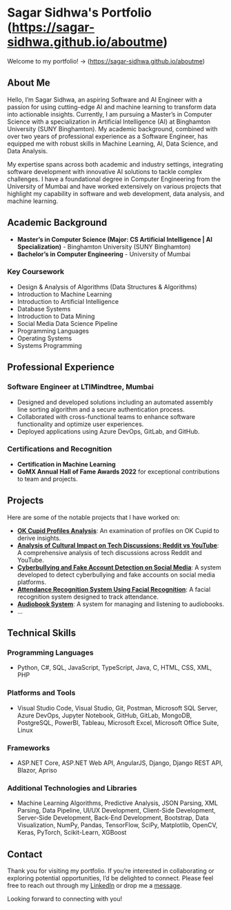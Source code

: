 # Sagar Sidhwa's Portfolio (https://sagar-sidhwa.github.io/aboutme)

Welcome to my portfolio! -> (https://sagar-sidhwa.github.io/aboutme)

## About Me

Hello, I’m Sagar Sidhwa, an aspiring Software and AI Engineer with a passion for using cutting-edge AI and machine learning to transform data into actionable insights. Currently, I am pursuing a Master’s in Computer Science with a specialization in Artificial Intelligence (AI) at Binghamton University (SUNY Binghamton). My academic background, combined with over two years of professional experience as a Software Engineer, has equipped me with robust skills in Machine Learning, AI, Data Science, and Data Analysis.

My expertise spans across both academic and industry settings, integrating software development with innovative AI solutions to tackle complex challenges. I have a foundational degree in Computer Engineering from the University of Mumbai and have worked extensively on various projects that highlight my capability in software and web development, data analysis, and machine learning.

## Academic Background

- **Master’s in Computer Science (Major: CS Artificial Intelligence | AI Specialization)** - Binghamton University (SUNY Binghamton)
- **Bachelor’s in Computer Engineering** - University of Mumbai

### Key Coursework
- Design & Analysis of Algorithms (Data Structures & Algorithms)
- Introduction to Machine Learning
- Introduction to Artificial Intelligence
- Database Systems
- Introduction to Data Mining
- Social Media Data Science Pipeline
- Programming Languages
- Operating Systems
- Systems Programming

## Professional Experience

### Software Engineer at LTIMindtree, Mumbai
- Designed and developed solutions including an automated assembly line sorting algorithm and a secure authentication process.
- Collaborated with cross-functional teams to enhance software functionality and optimize user experiences.
- Deployed applications using Azure DevOps, GitLab, and GitHub.

### Certifications and Recognition
- **Certification in Machine Learning**
- **GoMX Annual Hall of Fame Awards 2022** for exceptional contributions to team and projects.

## Projects

Here are some of the notable projects that I have worked on:

- **[OK Cupid Profiles Analysis](https://github.com/sagar-sidhwa/OkCupid-Profiles-Analysis)**: An examination of profiles on OK Cupid to derive insights.
- **[Analysis of Cultural Impact on Tech Discussions: Reddit vs YouTube](https://github.com/sagar-sidhwa/Analysis-of-Cultural-Impact-on-Tech-Discussions-Reddit-vs-YouTube)**: A comprehensive analysis of tech discussions across Reddit and YouTube.
- **[Cyberbullying and Fake Account Detection on Social Media](https://github.com/sagar-sidhwa/Cyberbullying-and-Fake-Account-Detection-in-Social-Media---Django-and-Machine-Learning)**: A system developed to detect cyberbullying and fake accounts on social media platforms.
- **[Attendance Recognition System Using Facial Recognition](https://github.com/sagar-sidhwa/Face-Recognition-Based-Attendance-Management-System-Django-and-Machine-Learning)**: A facial recognition system designed to track attendance.
- **[Audiobook System](https://github.com/sagar-sidhwa/AUDIOBOOK-System---Django-and-Machine-Learning)**: A system for managing and listening to audiobooks.
- ...
## Technical Skills

### Programming Languages
- Python, C#, SQL, JavaScript, TypeScript, Java, C, HTML, CSS, XML, PHP

### Platforms and Tools
- Visual Studio Code, Visual Studio, Git, Postman, Microsoft SQL Server, Azure DevOps, Jupyter Notebook, GitHub, GitLab, MongoDB, PostgreSQL, PowerBI, Tableau, Microsoft Excel, Microsoft Office Suite, Linux

### Frameworks
- ASP.NET Core, ASP.NET Web API, AngularJS, Django, Django REST API, Blazor, Apriso

### Additional Technologies and Libraries
- Machine Learning Algorithms, Predictive Analysis, JSON Parsing, XML Parsing, Data Pipeline, UI/UX Development, Client-Side Development, Server-Side Development, Back-End Development, Bootstrap, Data Visualization, NumPy, Pandas, TensorFlow, SciPy, Matplotlib, OpenCV, Keras, PyTorch, Scikit-Learn, XGBoost

## Contact

Thank you for visiting my portfolio. If you’re interested in collaborating or exploring potential opportunities, I’d be delighted to connect. Please feel free to reach out through my [LinkedIn](https://www.linkedin.com/in/sagar-sidhwa) or drop me a [message](https://sagar-sidhwa.github.io/aboutme).

Looking forward to connecting with you!
